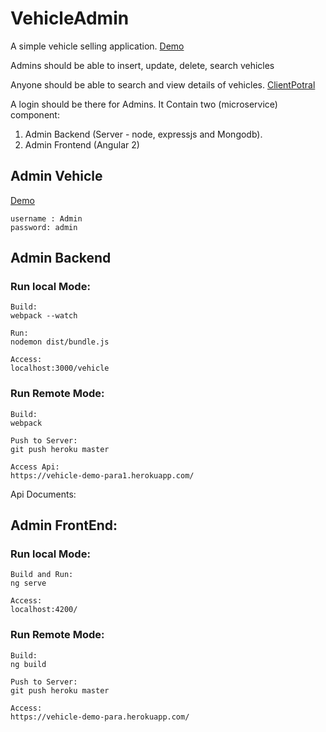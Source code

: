 # VehicleAdmin

A simple vehicle selling application. [Demo](https://vehicle-demo-para.herokuapp.com/)

Admins should be able to insert, update, delete, search vehicles

Anyone should be able to search and view details of vehicles. [ClientPotral](https://vehicle-demo-para.herokuapp.com/client)

A login should be there for Admins.
It Contain two (microservice) component:
1. Admin Backend (Server - node, expressjs and Mongodb).
2. Admin Frontend (Angular 2)


## Admin Vehicle
 [Demo](https://vehicle-demo-para.herokuapp.com/)
 ```
username : Admin
password: admin
```

## Admin Backend
### Run local Mode:
```
Build:
webpack --watch

Run:
nodemon dist/bundle.js

Access:
localhost:3000/vehicle
```

### Run Remote Mode:
```
Build:
webpack

Push to Server:
git push heroku master

Access Api:
https://vehicle-demo-para1.herokuapp.com/
```

Api Documents:


## Admin FrontEnd:
### Run local Mode:

```
Build and Run:
ng serve

Access:
localhost:4200/
```

### Run Remote Mode:
```
Build:
ng build

Push to Server:
git push heroku master

Access:
https://vehicle-demo-para.herokuapp.com/
```

